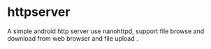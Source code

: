 # httpserver
A simple android http server use nanohttpd, support file browse and download from web browser and file upload .
